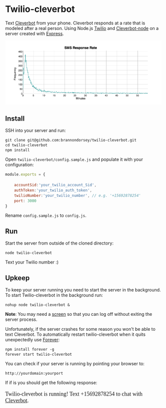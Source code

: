 # Twilio-cleverbot

Text [Cleverbot](http://cleverbot.com) from your phone. Cleverbot responds at a rate that is modeled after a real person. Using Node.js [Twilio](https://www.npmjs.org/package/twilio) and [Cleverbot-node](https://www.npmjs.org/package/cleverbot-node) on a server created with [Express](https://www.npmjs.org/package/express). 

![Response Time Histogram](data/rate_histogram.png)

## Install

SSH into your server and run:

	git clone git@github.com:brannondorsey/twilio-cleverbot.git
	cd twilio-cleverbot
	npm install 
	
Open `twilio-cleverbot/config.sample.js` and populate it with your configuration:

```javascript
module.exports = {

    accountSid:'your_twilio_account_Sid',
    authToken:'your_twilio_auth_token',
    twilioNumber:'your_twilio_number', // e.g. '+15692878254'
	port: 3000
}
```

Rename `config.sample.js` to `config.js`.

## Run

Start the server from outside of the cloned directory:

	node twilio-cleverbot 
	
Text your Twilio number :)

## Upkeep

To keep your server running you need to start the server in the background. To start Twilio-cleverbot in the background run:

	nohup node twilio-cleverbot &
	
__Note__: You may need a [screen]() so that you can log off without exiting the server process.
 
Unfortunately, if the server crashes for some reason you won't be able to text Cleverbot. To automatically restart twilio-cleverbot when it quits unexpectedly use [Forever](https://blog.nodejitsu.com/keep-a-nodejs-server-up-with-forever/):

	npm install forever -g
	forever start twilio-cleverbot
	
You can check if your server is running by pointing your browser to:

	http://yourdomain:yourport

If if is you should get the following response:
<p style="font-family: 'Times New Roman', Times, serif; font-size: 18px">Twilio-cleverbot is running! Text +15692878254 to chat with <a href="http://cleverbot.com"">Cleverbot</a>.</p>